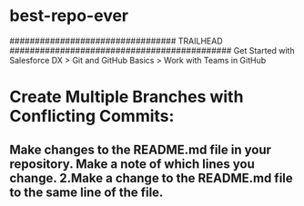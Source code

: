 # best-repo-ever


#################################    TRAILHEAD   ############################################ 
Get Started with Salesforce DX >  Git and GitHub Basics  > Work with Teams in GitHub 

# Create Multiple Branches with Conflicting Commits:
## Make changes to the README.md file in your repository. Make a note of which lines you change.  2.Make a change to the README.md file to the same line of the file.